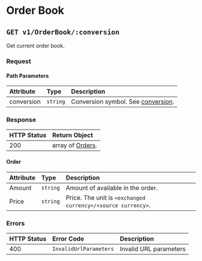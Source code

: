 # Order Book

## `GET v1/OrderBook/:conversion`

Get current order book.

### Request

#### Path Parameters

| Attribute | Type | Description |
| :--- | :--- | :--- |
| conversion | `string` | Conversion symbol. See [conversion](all-supported-currencies.md#conversion-symbols). |

### Response

| HTTP Status | Return Object |
| :--- | :--- |
| 200 | array of [Orders](order-book.md#order). |

#### Order

| Attribute | Type | Description |
| :--- | :--- | :--- |
| Amount | `string` | Amount of available in the order. |
| Price | `string` | Price. The unit is `<exchanged currency>/<source currency>`. |

### Errors

| HTTP Status | Error Code | Description |
| :--- | :--- | :--- |
| 400 | `InvalidUrlParameters` | Invalid URL parameters |

